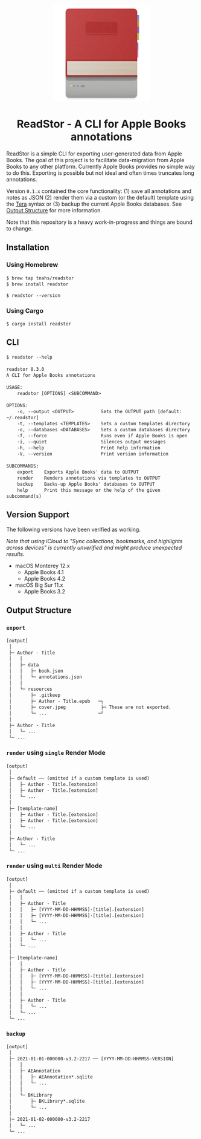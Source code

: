 <p align="center"><img src="./extra/logo/logo-256.png"></p>
<h1 align="center">ReadStor - A CLI for Apple Books annotations</h1>

ReadStor is a simple CLI for exporting user-generated data from Apple Books. The
goal of this project is to facilitate data-migration from Apple Books to any
other platform. Currently Apple Books provides no simple way to do this.
Exporting is possible but not ideal and often times truncates long annotations.

Version `0.1.x` contained the core functionality: (1) save all annotations and
notes as JSON (2) render them via a custom (or the default) template using the
[Tera](https://tera.netlify.app/) syntax or (3) backup the current Apple Books
databases. See [Output Structure](#output-structure) for more information.

Note that this repository is a heavy work-in-progress and things are bound to
change.

## Installation

### Using Homebrew

```console
$ brew tap tnahs/readstor
$ brew install readstor
```

```console
$ readstor --version
```

### Using Cargo

```console
$ cargo install readstor
```

## CLI

```console
$ readstor --help

readstor 0.3.0
A CLI for Apple Books annotations

USAGE:
    readstor [OPTIONS] <SUBCOMMAND>

OPTIONS:
    -o, --output <OUTPUT>          Sets the OUTPUT path [default: ~/.readstor]
    -t, --templates <TEMPLATES>    Sets a custom templates directory
    -o, --databases <DATABASES>    Sets a custom databases directory
    -f, --force                    Runs even if Apple Books is open
    -i, --quiet                    Silences output messages
    -h, --help                     Print help information
    -V, --version                  Print version information

SUBCOMMANDS:
    export    Exports Apple Books' data to OUTPUT
    render    Renders annotations via templates to OUTPUT
    backup    Backs-up Apple Books' databases to OUTPUT
    help      Print this message or the help of the given subcommand(s)
```

## Version Support

The following versions have been verified as working.

_Note that using iCloud to "Sync collections, bookmarks, and highlights across
devices" is currently unverified and might produce unexpected results._

- macOS Monterey 12.x
  - Apple Books 4.1
  - Apple Books 4.2
- macOS Big Sur 11.x
  - Apple Books 3.2

## Output Structure

### `export`

```plaintext
[output]
 │
 ├─ Author - Title
 │   │
 │   ├─ data
 │   │   ├─ book.json
 │   │   └─ annotations.json
 │   │
 │   └─ resources
 │       ├─ .gitkeep
 │       ├─ Author - Title.epub   ─┐
 │       ├─ cover.jpeg             ├─ These are not exported.
 │       └─ ...                   ─┘
 │
 ├─ Author - Title
 │   └─ ...
 └─ ...
```

### `render` using `single` Render Mode

```plaintext
[output]
 │
 ├─ default ── (omitted if a custom template is used)
 │   ├─ Author - Title.[extension]
 │   ├─ Author - Title.[extension]
 │   └─ ...
 │
 ├─ [template-name]
 │   ├─ Author - Title.[extension]
 │   ├─ Author - Title.[extension]
 │   └─ ...
 │
 ├─ Author - Title
 │   └─ ...
 └─ ...
```

### `render` using `multi` Render Mode

```plaintext
[output]
 │
 ├─ default ── (omitted if a custom template is used)
 │   │
 │   ├─ Author - Title
 │   │   ├─ [YYYY-MM-DD-HHMMSS]-[title].[extension]
 │   │   ├─ [YYYY-MM-DD-HHMMSS]-[title].[extension]
 │   │   └─ ...
 │   │
 │   ├─ Author - Title
 │   │   └─ ...
 │   └─ ...
 │
 ├─ [template-name]
 │   │
 │   ├─ Author - Title
 │   │   ├─ [YYYY-MM-DD-HHMMSS]-[title].[extension]
 │   │   ├─ [YYYY-MM-DD-HHMMSS]-[title].[extension]
 │   │   └─ ...
 │   │
 │   ├─ Author - Title
 │   │   └─ ...
 │   └─ ...
 └─ ...
```

### `backup`

```plaintext
[output]
 │
 ├─ 2021-01-01-000000-v3.2-2217 ── [YYYY-MM-DD-HHMMSS-VERSION]
 │   │
 │   ├─ AEAnnotation
 │   │   ├─ AEAnnotation*.sqlite
 │   │   └─ ...
 │   │
 │   └─ BKLibrary
 │       ├─ BKLibrary*.sqlite
 │       └─ ...
 │
 │─ 2021-01-02-000000-v3.2-2217
 │   └─ ...
 └─ ...
```
